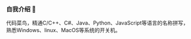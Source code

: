 ### 自我介绍 👋 
代码菜鸟，精通C/C++、C#、Java、Python、JavaScript等语言的名称拼写，熟悉Windows、linux、MacOS等系统的开关机。
<!--
**Chynsh/Chynsh** is a ✨ _special_ ✨ repository because its `README.md` (this file) appears on your GitHub profile.

Here are some ideas to get you started:

- 🔭 I’m currently working on ...
- 🌱 I’m currently learning ...
- 👯 I’m looking to collaborate on ...
- 🤔 I’m looking for help with ...
- 💬 Ask me about ...
- 📫 How to reach me: ...
- 😄 Pronouns: ...
- ⚡ Fun fact: ...
-->
